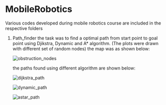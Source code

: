 # MobileRobotics
Various codes developed during mobile robotics course are included in the respective folders
1. Path_finder
    the task was to find a optimal path from start point to goal point using Djikstra, Dynamic and A* algorithm. (The plots were drawn with different set of random nodes)
    the map was as shown below:
    
    ![obstruction_nodes](https://user-images.githubusercontent.com/25124540/33582118-4d34e48e-d95c-11e7-80be-74871182d2af.jpg)
    
    the paths found using different algorithm are shown below:

    ![dijkstra_path](https://user-images.githubusercontent.com/25124540/33582238-ee68aec6-d95c-11e7-812c-cfe5f8a0c395.jpg)
    
    ![dynamic_path](https://user-images.githubusercontent.com/25124540/33582247-f975e522-d95c-11e7-91a1-b9f8c3bd219d.jpg)
    
    ![astar_path](https://user-images.githubusercontent.com/25124540/33582256-040b1d54-d95d-11e7-94a2-b24ca1044b63.jpg)




